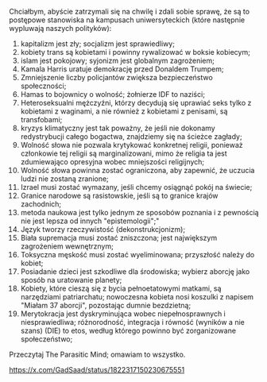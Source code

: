 Chciałbym, abyście zatrzymali się na chwilę i zdali sobie sprawę, że są to postępowe stanowiska na kampusach uniwersyteckich (które następnie wypluwają naszych polityków):

1. kapitalizm jest zły; socjalizm jest sprawiedliwy;
2. kobiety trans są kobietami i powinny rywalizować w boksie kobiecym;
3. islam jest pokojowy; syjonizm jest globalnym zagrożeniem;
4. Kamala Harris uratuje demokrację przed Donaldem Trumpem;
5. Zmniejszenie liczby policjantów zwiększa bezpieczeństwo społeczności;
6. Hamas to bojownicy o wolność; żołnierze IDF to naziści;
7. Heteroseksualni mężczyźni, którzy decydują się uprawiać seks tylko z kobietami z waginami, a nie również z kobietami z penisami, są transfobami;
8. kryzys klimatyczny jest tak poważny, że jeśli nie dokonamy redystrybucji całego bogactwa, znajdziemy się na ścieżce zagłady;
9. Wolność słowa nie pozwala krytykować konkretnej religii, ponieważ członkowie tej religii są marginalizowani, mimo że religia ta jest zdumiewająco opresyjna wobec mniejszości religijnych;
10. Wolność słowa powinna zostać ograniczona, aby zapewnić, że uczucia ludzi nie zostaną zranione;
11. Izrael musi zostać wymazany, jeśli chcemy osiągnąć pokój na świecie;
12. Granice narodowe są rasistowskie, jeśli są to granice krajów zachodnich;
13. metoda naukowa jest tylko jednym ze sposobów poznania i z pewnością nie jest lepsza od innych "epistemologii";"
14. Język tworzy rzeczywistość (dekonstrukcjonizm);
15. Biała supremacja musi zostać zniszczona; jest największym zagrożeniem wewnętrznym;
16. Toksyczna męskość musi zostać wyeliminowana; przyszłość należy do kobiet;
17. Posiadanie dzieci jest szkodliwe dla środowiska; wybierz aborcję jako sposób na uratowanie planety;
18. Kobiety, które cieszą się z bycia pełnoetatowymi matkami, są narzędziami patriarchatu; nowoczesna kobieta nosi koszulki z napisem "Miałam 37 aborcji", pozostając dumnie bezdzietną;
19. Merytokracja jest dyskryminująca wobec niepełnosprawnych i niesprawiedliwa; różnorodność, integracja i równość (wyników a nie szans) (DIE) to etos, według którego powinno być zorganizowane społeczeństwo;

Przeczytaj The Parasitic Mind; omawiam to wszystko.

https://x.com/GadSaad/status/1822317150230675551
